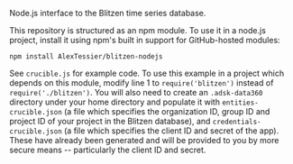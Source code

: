 Node.js interface to the Blitzen time series database.

This repository is structured as an npm module. To use it in a node.js project, install it using npm's built in support for GitHub-hosted modules:

`npm install AlexTessier/blitzen-nodejs`

See `crucible.js` for example code. To use this example in a project which depends on this module, modify line 1 to `require('blitzen')` instead of `require('./blitzen')`. You will also need to create an `.adsk-data360` directory under your home directory and populate it with `entities-crucible.json` (a file which specifies the organization ID, group ID and project ID of your project in the Blitzen database), and `credentials-crucible.json` (a file which specifies the client ID and secret of the app). These have already been generated and will be provided to you by more secure means -- particularly the client ID and secret.
